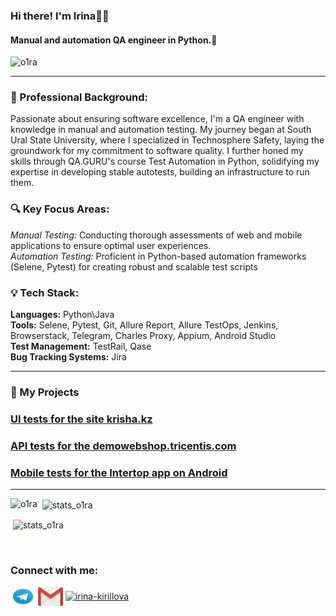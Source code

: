 [//]: # (<img src="header.png" alt="Привет">)
<h3>Hi there! I'm Irina🙋‍♀️</h3>
<h4 align="left"> Manual and automation QA engineer in Python.🐍 </h4>

<p align="left"> <img src ="https://komarev.com/ghpvc/?username=o1ra&label=Profile%20views&color=0e75b6&style=flat" alt="o1ra" /> </p>

---

<h3 align="left"> 🚀 Professional Background: </h3>

Passionate about ensuring software excellence, I'm a QA engineer with knowledge in manual and automation testing. My journey began at South Ural State University, where I specialized in Technosphere Safety, laying the groundwork for my commitment to software quality.
I further honed my skills through QA.GURU's course Test Automation  in Python, solidifying my expertise in developing stable autotests, building an infrastructure to run them.

<h3 align="left"> 🔍 Key Focus Areas: </h3>

_Manual Testing:_ Conducting thorough assessments of web and mobile applications to ensure optimal user experiences.\
_Automation Testing:_ Proficient in Python-based automation frameworks (Selene, Pytest) for creating robust and scalable test scripts 

<h3 align="left"> 💡 Tech Stack: </h3>

**Languages:** Python\Java\
**Tools:** Selene, Pytest, Git, Allure Report, Allure TestOps, Jenkins, Browserstack, Telegram, Charles Proxy, Appium, Android Studio\
**Test Management:** TestRail, Qase\
**Bug Tracking Systems:** Jira


[//]: # ()
[//]: # (<p align="left">)

[//]: # (	<a href="https://www.python.org" target="_blank" rel="noreferrer"> <img src="https://raw.githubusercontent.com/devicons/devicon/master/icons/python/python-original.svg" alt="python" width="40" height="40"/> </a>)

[//]: # (	<a href="https://pytest.org/en/latest/"><img title="Pytest" src="logo/Pytest.svg" width="50px"/></a>)

[//]: # (	<a href="https://github.com/yashaka/selene"><img title="Selene" src="logo/Selene.png" width="50px"/></a>)

[//]: # (	<a href="https://allurereport.org/"><img title="Allure_Report" src="logo/Allure_Report.svg" width="50px"/></a>)

[//]: # (	<a href="https://qameta.io/"><img title="Allure Test Ops" src="logo/AllureTestOps.svg" width="50px"/></a>)

[//]: # (    <a href="https://www.elastic.co" target="_blank" rel="noreferrer"> <img src="https://www.vectorlogo.zone/logos/elastic/elastic-icon.svg" alt="elasticsearch" width="40" height="40"/> </a>)

[//]: # (    <a href="https://www.jenkins.io/"><img title="Jenkins" src="logo/Jenkins.svg" width="50px"/></a>)

[//]: # (	<a href="https://www.browserstack.com/"><img title="Browserstack" src="logo/Browserstack.svg" width="50px"/></a>)

[//]: # (    <a href="https://www.atlassian.com/ru/software/jira"><img title="Jira" src="logo/Jira.svg" width="50px"/></a>)

[//]: # (    <a href="https://telegram.org/"><img title="Telegram" src="logo/Telegram.svg" width="50px"/></a>)

[//]: # (    <a href="https://developer.android.com/studio"><img title="Android Studio" src="logo/android-studio.png" width="50px"/></a>)

[//]: # (</p>)

[//]: # (<h3 align="left"> 💻 Projects: </h3>)

[//]: # ()
[//]: # (Currently contributing to Kid Security, applying my skills in manual testing.)

---

<h3 align="left"> 📑 My Projects </h3>

### [UI tests for the site krisha.kz](https://github.com/o1ra/krisha)

### [API tests for the demowebshop.tricentis.com](https://github.com/o1ra/demo_web_shop)

### [Mobile tests for the Intertop app on Android](https://github.com/o1ra/intertop)

---

<p><img align="left" src="http://github-profile-summary-cards.vercel.app/api/cards/repos-per-language?username=o1ra&theme=default" alt="o1ra" /></p>

<p>&nbsp; <img align="center" src="http://github-profile-summary-cards.vercel.app/api/cards/stats?username=o1ra&theme=github" alt="stats_o1ra" /></p> 

<p>&nbsp;<img align="center" src="http://github-profile-summary-cards.vercel.app/api/cards/profile-details?username=o1ra&theme=default" alt="stats_o1ra"/></p>&nbsp;
<h3 align="left">Connect with me:</h3>
<p align="left">
<a href="https://t.me/o11ra" target="blank"><img align="center" src="logo/Telegram.svg" alt="irina-kirillova" height="30" width="40" /></a>
<a href="mailto:irinakirillova.qa@gmail.com" target="blank"> <img align="center" src="logo/gmail.png" height="30" width="40" title="My Gmail"></a>
<a href="https://linkedin.com/in/irina-kirillova" target="blank"><img align="center" src="https://raw.githubusercontent.com/rahuldkjain/github-profile-readme-generator/master/src/images/icons/Social/linked-in-alt.svg" alt="irina-kirillova" height="30" width="40" /></a>
</p>
